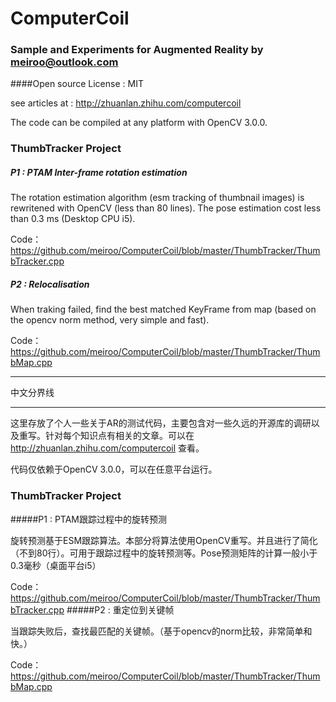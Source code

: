 # ComputerCoil
### Sample and Experiments for Augmented Reality by meiroo@outlook.com
####Open source License : MIT


see articles at : http://zhuanlan.zhihu.com/computercoil

The code can be compiled at any platform with OpenCV 3.0.0. 

### ThumbTracker Project

##### P1 : PTAM Inter-frame rotation estimation 

The rotation estimation algorithm (esm tracking of thumbnail images) is rewritened with OpenCV (less than 80 lines).  The pose estimation cost less than 0.3 ms (Desktop CPU i5).

Code：https://github.com/meiroo/ComputerCoil/blob/master/ThumbTracker/ThumbTracker.cpp

##### P2 : Relocalisation

When traking failed, find the best matched KeyFrame from map (based on the opencv norm method, very simple and fast).

Code：https://github.com/meiroo/ComputerCoil/blob/master/ThumbTracker/ThumbMap.cpp

-------------------------

中文分界线

-------------------------

这里存放了个人一些关于AR的测试代码，主要包含对一些久远的开源库的调研以及重写。针对每个知识点有相关的文章。可以在 http://zhuanlan.zhihu.com/computercoil 查看。

代码仅依赖于OpenCV 3.0.0，可以在任意平台运行。

### ThumbTracker Project



#####P1 : PTAM跟踪过程中的旋转预测

旋转预测基于ESM跟踪算法。本部分将算法使用OpenCV重写。并且进行了简化（不到80行）。可用于跟踪过程中的旋转预测等。Pose预测矩阵的计算一般小于0.3毫秒（桌面平台i5）

Code：https://github.com/meiroo/ComputerCoil/blob/master/ThumbTracker/ThumbTracker.cpp
#####P2 : 重定位到关键帧

当跟踪失败后，查找最匹配的关键帧。（基于opencv的norm比较，非常简单和快。）

Code：https://github.com/meiroo/ComputerCoil/blob/master/ThumbTracker/ThumbMap.cpp
